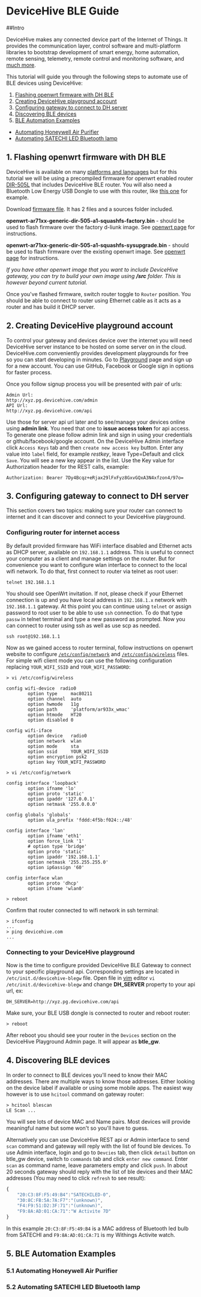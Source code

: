 # DeviceHive BLE Guide
##Intro

DeviceHive makes any connected device part of the Internet of Things. It provides the communication layer, control software and multi-platform libraries to bootstrap development of smart energy, home automation, remote sensing, telemetry, remote control and monitoring software, and [much more](http://devicehive.com). 

This tutorial will guide you through the following steps to automate use of BLE devices using DeviceHive:

1. [Flashing openwrt firmware with DH BLE](#firmware)
2. [Creating DeviceHive playground account](#playground)
3. [Configuring gateway to connect to DH server](#configure)
4. [Discovering BLE devices](#discovery)
5. [BLE Automation Examples](#examples)
  * [Automating Honeywell Air Purifier](#purifier)
  * [Automating SATECHI LED Bluetooth lamp](#bulb)

##  <a name="firmware"></a>1. Flashing openwrt firmware with DH BLE
DeviceHive is available on many [platforms and languages](http://devicehive.com/documentation) but for this tutorial we will be using a precompiled firmware for openwrt enabled router [DIR-505L](http://goo.gl/v0tJG9) that includes DeviceHive BLE router. You will also need a Bluetooth Low Energy USB Dongle to use with this router, like [this one](http://goo.gl/CtnIyd) for example. 

Download [firmware file](https://drive.google.com/file/d/0B9Db_guVlBYjSlpybW1uRUszeE0). It has 2 files and a sources folder included.

**openwrt-ar71xx-generic-dir-505-a1-squashfs-factory.bin** - should be used to flash firmware over the factory d-liunk image. See [openwrt page](http://wiki.openwrt.org/toh/d-link/dir-505#debricking) for instructions.

**openwrt-ar71xx-generic-dir-505-a1-squashfs-sysupgrade.bin** - should be used to flash firmware over the existing openwrt image. See [openwrt page](http://wiki.openwrt.org/doc/howto/generic.sysupgrade) for instructions.

*If you have other openwrt image that you want to include DeviceHive gateway, you can try to build your own image using **/src** folder. This is however beyond current tutorial.*

Once you've flashed firmware, switch router toggle to `Router` position. You should be able to connect to router using Ethernet cable as it acts as a router and has build it DHCP server. 

##  <a name="playground"></a>2. Creating DeviceHive playground account

To control your gateway and devices device over the internet you will need DeviceHive server instance to be hosted on some server on in the cloud. DeviceHive.com conveniently provides development playgrounds for free so you can start developing in minutes. Go to  [Playground](http://devicehive.com/user/register) page and sign up for a new account. You can use GitHub, Facebook or Google sign in options for faster process. 

Once you follow signup process you will be presented with pair of urls:
```
Admin Url: 
http://xyz.pg.devicehive.com/admin
API Url: 
http://xyz.pg.devicehive.com/api
```

Use those for server api url later and to see/manage your devices online using **admin link**. You need that one to **issue access token** for api access. To generate one please follow admin link and sign in using your credentials or github/facebook/google account. 
On the DeviceHive Admin interface click `Access Keys` tab and then `create new access key` button. 
Enter any value into `label` field, for example *restkey*, leave Type=Default  and click `Save`.
You will see a new key appear in the list. Use the Key value for Authorization header for the REST calls, example:
```
Authorization: Bearer 7Dy4Bcqz+eRjax29lFxFyz8GxvGQxA3N4xfzon4/97o=
``` 

##  <a name="configure"></a>3. Configuring gateway to connect to DH server

This section covers two topics: making sure your router can connect to internet and it can discover and connect to your DeviceHive playground.

### Configuring router for internet access

By default provided firmware has WiFi interface disabled and Ethernet acts as DHCP server, available on `192.168.1.1` address. This is useful to connect your computer as a client and manage settings on the router. But for convenience you want to configure wlan interface to connect to the local wifi network.
To do that, first connect  to router via telnet as root user:
```
telnet 192.168.1.1
``` 
You should see OpenWrt invitation. If not, please check if your Ethernet connection is up and you have local address in `192.168.1.x` network with `192.168.1.1` gateway.
At this point you can continue using `telnet` or assign password to root user to be able to use `ssh` connection. To do that type `passw` in telnet terminal and type a new password as prompted.  Now you can connect to router using ssh as well as use scp as needed.
```
ssh root@192.168.1.1
```

Now as we gained access to router terminal, follow instructions on openwrt website to configure [`/etc/config/network`](http://wiki.openwrt.org/doc/uci/network) and [`/etc/config/wireless`](wiki.openwrt.org/doc/uci/wireless) files.
For simple wifi client mode you can use the following configuration replacing `YOUR_WIFI_SSID` and `YOUR_WIFI_PASSWORD`:

`> vi /etc/config/wireless`
```
config wifi-device  radio0
        option type     mac80211
        option channel  auto
        option hwmode   11g
        option path     'platform/ar933x_wmac'
        option htmode   HT20
        option disabled 0

config wifi-iface
        option device   radio0
        option network  wlan
        option mode     sta
        option ssid     YOUR_WIFI_SSID
        option encryption psk2
        option key YOUR_WIFI_PASSWORD
```

`> vi /etc/config/network`

```
config interface 'loopback'
        option ifname 'lo'
        option proto 'static'
        option ipaddr '127.0.0.1'
        option netmask '255.0.0.0'

config globals 'globals'
        option ula_prefix 'fddd:4f5b:f024::/48'

config interface 'lan'
        option ifname 'eth1'
        option force_link '1'
        # option type 'bridge'
        option proto 'static'
        option ipaddr '192.168.1.1'
        option netmask '255.255.255.0'
        option ip6assign '60'

config interface wlan
        option proto 'dhcp'
        option ifname 'wlan0'
```

`> reboot`

Confirm that router connected to wifi network in ssh terminal:
```
> ifconfig
...
> ping devicehive.com
...
```

### Connecting to your DeviceHive playground

Now is the time to configure provided DeviceHive BLE Gateway to connect to your specific playground api. 
Corresponding settings are located in `/etc/init.d/devicehive-blegw` file.
Open file in [vim](http://www.radford.edu/~mhtay/CPSC120/VIM_Editor_Commands.htm) editor `vi /etc/init.d/devicehive-blegw` and change **DH_SERVER** property to your api url, ex:
```
DH_SERVER=http://xyz.pg.devicehive.com/api
```
Make sure, your BLE USB dongle is connected to router and reboot router: 
```
> reboot
```
After reboot you should see your router in the `Devices` section on the DeviceHive Playground Admin page. It will appear as **btle_gw**.

##  <a name="discovery"></a>4. Discovering BLE devices

In order to connect to BLE devices you'll need to know their MAC addresses. There are multiple ways to know those addresses. Either looking on the device label if available or using some mobile apps. The easiest way however is to use `hcitool` command on gateway router: 
```
> hcitool blescan
LE Scan ...
```

You will see lots of device MAC and Name pairs. Most devices will provide meaningful name but some won't so you'll have to guess.


Alternatively you can use DeviceHive REST api or Admin interface to send `scan` command and gateway will reply with the list of found ble devices.
To use Admin interface, login and go to `Devcies` tab, then click `detail` button on btle_gw device, switch to `commands` tab and click `enter new command`. Enter `scan` as command name, leave parameters empty and click `push`. In about 20 seconds gateway should reply with the list of ble devices and their MAC addresses (You may need to click `refresh` to see result):
```javascript
{
	"20:C3:8F:F5:49:B4":"SATECHILED-0",
	"30:8C:FB:5A:7A:F7":"(unknown)",
	"F4:F9:51:D2:3F:71":"(unknown)",
	"F9:8A:AD:01:CA:71":"W Activite 7D"
}
```
In this example `20:C3:8F:F5:49:B4` is a MAC address of Bluetooth led bulb from SATECHI and `F9:8A:AD:01:CA:71` is my Withings Activite watch.

##  <a name="examples"></a>5. BLE Automation Examples
### <a name="purifier"></a>5.1 Automating Honeywell Air Purifier
### <a name="bulb"></a>5.2 Automating SATECHI LED Bluetooth lamp
